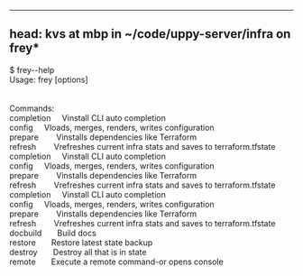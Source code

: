 
---
head: kvs at mbp in ~/code/uppy-server/infra on frey* </br>
---    

$ frey--help</br>
Usage: frey <command> [options]</br></br>       
Commands:</br>
completion &nbsp;&nbsp;&nbsp;&nbsp;Vinstall CLI auto completion</br>
config  &nbsp;&nbsp;&nbsp;&nbsp;Vloads, merges, renders, writes configuration</br>
prepare &nbsp;&nbsp;&nbsp;&nbsp;&nbsp;&nbsp;&nbsp;Vinstalls dependencies like Terraform</br>
refresh &nbsp;&nbsp;&nbsp;&nbsp;&nbsp;&nbsp;&nbsp;Vrefreshes current infra stats and saves to terraform.tfstate</br>
completion &nbsp;&nbsp;&nbsp;&nbsp;Vinstall CLI auto completion</br>
config  &nbsp;&nbsp;&nbsp;&nbsp;Vloads, merges, renders, writes configuration</br>
prepare &nbsp;&nbsp;&nbsp;&nbsp;&nbsp;&nbsp;&nbsp;Vinstalls dependencies like Terraform</br>
refresh &nbsp;&nbsp;&nbsp;&nbsp;&nbsp;&nbsp;&nbsp;Vrefreshes current infra stats and saves to terraform.tfstate</br>
completion &nbsp;&nbsp;&nbsp;&nbsp;Vinstall CLI auto completion</br>
config  &nbsp;&nbsp;&nbsp;&nbsp;Vloads, merges, renders, writes configuration</br>
prepare &nbsp;&nbsp;&nbsp;&nbsp;&nbsp;&nbsp;&nbsp;Vinstalls dependencies like Terraform</br>
refresh &nbsp;&nbsp;&nbsp;&nbsp;&nbsp;&nbsp;&nbsp;Vrefreshes current infra stats and saves to terraform.tfstate</br>
docbuild&nbsp;&nbsp;&nbsp;&nbsp;&nbsp;&nbsp;&nbsp;Build docs</br>
restore&nbsp;&nbsp;&nbsp;&nbsp;&nbsp;&nbsp;&nbsp;Restore latest state backup</br>
destroy&nbsp;&nbsp;&nbsp;&nbsp;&nbsp;&nbsp;&nbsp;Destroy all that is in state</br>
remote&nbsp;&nbsp;&nbsp;&nbsp;&nbsp;&nbsp;&nbsp;Execute a remote command-or opens console